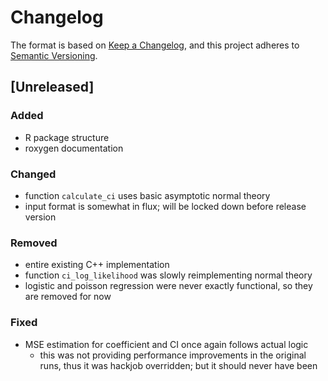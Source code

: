 # Changelog

The format is based on [Keep a Changelog](https://keepachangelog.com/en/1.0.0/),
and this project adheres to [Semantic Versioning](https://semver.org/spec/v2.0.0.html).

## [Unreleased]

### Added

- R package structure
- roxygen documentation

### Changed

- function `calculate_ci` uses basic asymptotic normal theory
- input format is somewhat in flux; will be locked down before release version

### Removed

- entire existing C++ implementation
- function `ci_log_likelihood` was slowly reimplementing normal theory
- logistic and poisson regression were never exactly functional, so they are removed for now

### Fixed

- MSE estimation for coefficient and CI once again follows actual logic
  - this was not providing performance improvements in the original runs, thus it was hackjob
    overridden; but it should never have been

[//]: # (- Added)
[//]: # (- Changed)
[//]: # (- Deprecated)
[//]: # (- Removed)
[//]: # (- Fixed)
[//]: # (- Security)
